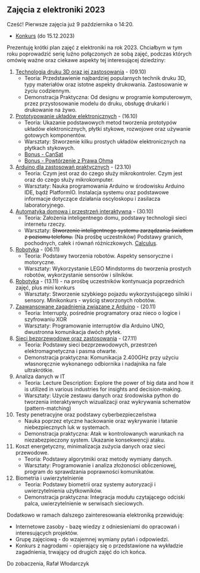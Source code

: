## Zajęcia z elektroniki 2023

Cześć!
Pierwsze zajęcia już 9 października o 14:20.

- [Konkurs](./2023/mini-competition.md) (do 15.12.2023)

Prezentuję krótki plan zajęć z elektroniki na rok 2023. Chciałbym w tym roku poprowadzić serię luźno połączonych ze sobą zajęć, 
podczas których omówię ważne oraz ciekawe aspekty tej interesującej dziedziny:
1. [Technologia druku 3D oraz jej zastosowania](./2023/1_09.10.2023notes.md) - (09.10)
    - Teoria: Przedstawienie najbardziej popularnych technik druku 3D, typy materiałów oraz istotne aspekty drukowania. Zastosowanie w życiu codziennym.
    - Demonstracja Praktyczna: Od designu w programie komputerowym, przez przystosowanie modelu do druku, obsługę drukarki i drukowanie na żywo.
2. [Prototypowanie układów elektronicznych](./2023/2_16.10.2023notes.md) - (16.10)
    - Teoria: Ukazanie podstawowych metod tworzenia prototypów układów elektronicznych, płytki stykowe, rozwojowe oraz używanie gotowych komponentów.
    - Warsztaty: Stworzenie kilku prostych układów elektronicznych na płytkach stykowych.
    - [Bonus - CanSat](./2023/cansat.md)
    - [Bonus - Powtórzenie z Prawa Ohma](./2022/other/Class%201%20-%2018%20Nov%202022/Ohms_Law_Recap.md)
3. [Arduino dla zastosowań praktycznych](./2023/3_23.10.2023notes.md) - (23.10)
    - Teoria: Czym jest oraz do czego służy mikrokontroler. Czym jest oraz do czego służy mikrokomputer.
    - Warsztaty: Nauka programowania Arduino w środowisku Arduino IDE, bądź PlatformIO. Instalacja systemu oraz podstawowe informacje dotyczące działania oscyloskopu i zasilacza laboratoryjnego.
4. [Automatyka domowa i przestrzeń interaktywna](./2023/4_30.10.2023notes.md) - (30.10)
    - Teoria: Założenia inteligentnego domu, podstawy technologii sieci internetu rzeczy.
    - Warsztaty: ~~Stworzenie inteligentnego systemu zarządzania światłem z poziomu telefonu.~~ (Na prośbę uczestników) Podstawy granich, pochodnych, całek i równań różniczkowych. [Calculus](./2023/calculus-notes.md).
5. [Robotyka](./2023/5_06.11.2023notes.md) - (06.11)
    - Teoria: Podstawy tworzenia robotów. Aspekty sensoryczne i motoryczne.
    - Warsztaty: Wykorzystanie LEGO Mindstorms do tworzenia prostych robotów, wykorzystanie sensorów i silników.
6. [Robotyka](./2023/5_06.11.2023notes.md) - (13.11) - na prośbę uczestników kontynuacja poprzednich zajęć, plus mini konkurs
    - Warsztaty: Stworzenie szybkiego pojazdu wykorzystującego silniki i sensory. Minikonkurs - wyścig stworzonych robotów.
7. [Zaawansowane zagadnienia związane z Arduino](./2023/7_20.11.2023notes.md) - (20.11)
    - Teoria: Interrupty, pośrednie programatory oraz nieco o logice i szyfrowaniu XOR
    - Warsztaty: Programowanie interruptów dla Arduino UNO, dwustronna komunikacja dwóch płytek.
8. [Sieci bezprzewodowe oraz zastosowania](./2023/8_27.11.2023notes.md) - (27.11)
    - Teoria: Podstawy sieci bezprzewodowych, przestrzeń elektromagnetyczna i pasma otwarte.
    - Demonstracja praktyczna: Komunikacja 2.400GHz przy użyciu własnoręcznie wykonanego odbiornika i nadajnika na fale ultrakrótkie.
9. Analiza danych w IT
    - Teoria: Lecture Description: Explore the power of big data and how it is utilized in various industries for insights and decision-making.
    - Warsztaty: Użycie zestawu danych oraz środowiska python do tworzenia interaktywnych wizualizacji oraz wykrywania schematów (pattern-matching)
10. Testy penetracyjne oraz podstawy cyberbezpieczeństwa
    - Nauka poprzez etyczne hackowanie oraz wykrywanie i łatanie niebezpiecznych luk w systemach.
    - Demonstracja praktyczna: Atak w kontrolowanych warunkach na niezabezpieczony system. Ukazanie konsekwencji ataku.
11. Koszt energetyczny, minimalizacja zużycia danych oraz sieci przewodowe.
    - Teoria: Podstawy algorytmiki oraz metody wymiany danych.
    - Warsztaty: Programowanie i analiza złożoności obliczeniowej, program do sprawdzania poprawności komunikatów.
12. Biometria i uwierzytelnienie
    - Teoria: Podstawy biometrii oraz systemy autoryzacji i uwierzytelnienia użytkowników.
    - Demonstracja praktyczna: Integracja modułu czytającego odciski palca, uwierzytelnienie w serwisach sieciowych.

Dodatkowo w ramach dalszego zainteresowania elektroniką przewiduję:
- Internetowe zasoby - bazę wiedzy z odniesieniami do opracowań i interesujących projektów.
- Grupę zajęciową - do wzajemnej wymiany pytań i odpowiedzi.
- Konkurs z nagrodami - opierający się o przedstawione na wykładzie zagadnienia, trwający od drugich zajęć do ich końca.

Do zobaczenia,
Rafał Włodarczyk
